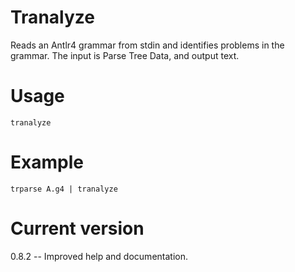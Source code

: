 # Tranalyze

Reads an Antlr4 grammar from stdin and identifies problems in the grammar.
The input is Parse Tree Data, and output text.

# Usage

    tranalyze

# Example

    trparse A.g4 | tranalyze

# Current version

0.8.2 -- Improved help and documentation.

